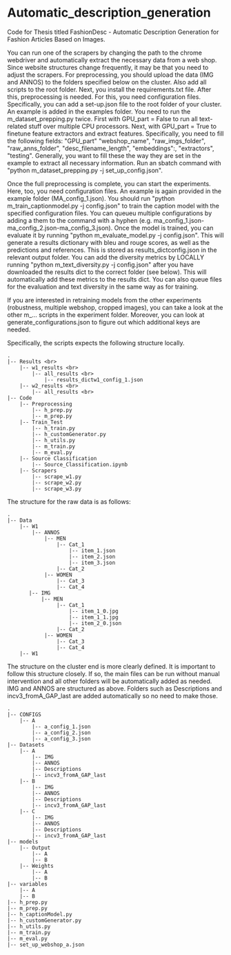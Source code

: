 # Automatic_description_generation
Code for Thesis titled FashionDesc -  Automatic Description Generation for Fashion Articles Based on Images.


You can run one of the scrapers by changing the path to the chrome webdriver and automatically extract the necessary data from a web shop. Since website structures change frequently, it may be that you need to adjust the scrapers. For preprocessing, you should upload the data (IMG and ANNOS) to the folders specified below on the cluster. Also add all scripts to the root folder. Next, you install the requirements.txt file. After this, preprocessing is needed. For this, you need configuration files. Specifically, you can add a set-up.json file to the root folder of your cluster. An example is added in the examples folder. You need to run the m_dataset_prepping.py twice. First with GPU_part = False to run all text-related stuff over multiple CPU processors. Next, with GPU_part = True to finetune feature extractors and extract features. Specifically, you need to fill the following fields: "GPU_part" "webshop_name", "raw_imgs_folder", "raw_anns_folder", "desc_filename_length", "embeddings":, "extractors", "testing". Generally, you want to fill these the way they are set in the example to extract all necessary information. Run an sbatch command with "python m_dataset_prepping.py -j set_up_config.json". 

Once the full preprocessing is complete, you can start the experiments. Here, too, you need configuration files. An example is again provided in the example folder (MA_config_1.json). You should run "python m_train_captionmodel.py -j config.json" to train the caption model with the specified configuration files. You can queueu multiple configurations by adding a them to the command with a hyphen (e.g. ma_config_1.json-ma_config_2.json-ma_config_3.json). Once the model is trained, you can evaluate it by running 
"python m_evaluate_model.py -j config.json". This will generate a results dictionary with bleu and rouge scores, as well as the predictions and references. This is stored as results_dictconfig.json in the relevant output folder. You can add the diversity metrics by LOCALLY running "python m_text_diversity.py -j config.json" after you have downloaded the results dict to the correct folder (see below). This will automatically add these metrics to the results dict. You can also queue files for the evaluation and text diversity in the same way as for training.

If you are interested in retraining models from the other experiments (robustness, multiple webshop, cropped images), you can take a look at the other m_... scripts in the experiment folder. Moreover, you can look at generate_configurations.json to figure out which additional keys are needed.

Specifically, the scripts expects the following structure locally.

```
.
|-- Results <br>
    |-- w1_results <br>
        |-- all_results <br>
            |-- results_dictw1_config_1.json
    |-- w2_results <br> 
        |-- all_results <br>
|-- Code
    |-- Preprocessing
        |-- h_prep.py
        |-- m_prep.py
    |-- Train_Test
        |-- h_train.py
        |-- h_customGenerator.py
        |-- h_utils.py
        |-- m_train.py
        |-- m_eval.py
    |-- Source Classification
        |-- Source_Classification.ipynb
    |-- Scrapers
        |-- scrape_w1.py
        |-- scrape_w2.py
        |-- scrape_w3.py
```
The structure for the raw data is as follows:
```
.
|-- Data
    |-- W1
        |-- ANNOS
            |-- MEN
                |-- Cat_1
                    |-- item_1.json
                    |-- item_2.json
                    |-- item_3.json
                |-- Cat_2
            |-- WOMEN
                |-- Cat_3
                |-- Cat_4
       |-- IMG
           |-- MEN
                |-- Cat_1
                    |-- item_1_0.jpg
                    |-- item_1_1.jpg
                    |-- item_2_0.json
                |-- Cat_2
            |-- WOMEN
                |-- Cat_3
                |-- Cat_4 
    |-- W1                    
```

The structure on the cluster end is more clearly defined. It is important to follow this structure closely. If so, the main files can be run without manual intervention and all other folders will be automatically added as needed. IMG and ANNOS are structured as above. Folders such as Descriptions and incv3_fromA_GAP_last are added automatically so no need to make those.
```
.
|-- CONFIGS
    |-- A
        |-- a_config_1.json
        |-- a_config_2.json
        |-- a_config_3.json
|-- Datasets
    |-- A
        |-- IMG
        |-- ANNOS
        |-- Descriptions
        |-- incv3_fromA_GAP_last
    |-- B
        |-- IMG
        |-- ANNOS
        |-- Descriptions
        |-- incv3_fromA_GAP_last
    |-- C
        |-- IMG
        |-- ANNOS
        |-- Descriptions
        |-- incv3_fromA_GAP_last
|-- models
    |-- Output
        |-- A
        |-- B
    |-- Weights
        |-- A
        |-- B
|-- variables
    |-- A
    |-- B
|-- h_prep.py
|-- m_prep.py
|-- h_captionModel.py
|-- h_customGenerator.py
|-- h_utils.py
|-- m_train.py
|-- m_eval.py
|-- set_up_webshop_a.json
```
